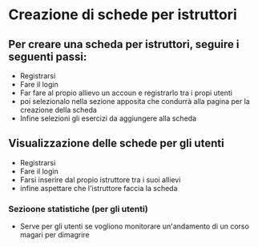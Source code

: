 # Creazione di schede per istruttori


## Per creare una scheda per istruttori, seguire i seguenti passi:

- Registrarsi
- Fare il login
- Far fare al propio allievo un accoun e registrarlo tra i propi utenti
- poi selezionalo nella sezione apposita che condurrà alla pagina per la creazione della scheda
- Infine selezioni gli esercizi da aggiungere alla scheda

## Visualizzazione delle schede per gli utenti

- Registrarsi
- Fare il login
- Farsi inserire dal propio istruttore tra i suoi allievi
- infine aspettare che l'istruttore faccia la scheda
### Sezioone statistiche (per gli utenti)

- Serve per gli utenti se vogliono monitorare un'andamento di un corso magari per dimagrire     

